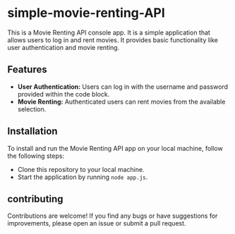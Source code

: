 # simple-movie-renting-API
This is a Movie Renting API console app.  It is a simple application that allows users to log in and rent movies. It provides basic functionality like user authentication and movie renting.

## Features
* **User Authentication:** Users can log in with the username and password provided within the code block.
* **Movie Renting:** Authenticated users can rent movies from the available selection.

## Installation
To install and run the Movie Renting API app on your local machine, follow the following steps:

*  Clone this repository to your local machine.
* Start the application by running ``node app.js``.

## contributing
Contributions are welcome! If you find any bugs or have suggestions for improvements, please open an issue or submit a pull request.